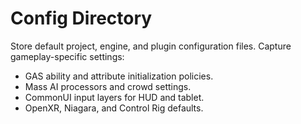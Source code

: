 # Config Directory

Store default project, engine, and plugin configuration files. Capture gameplay-specific settings:

- GAS ability and attribute initialization policies.
- Mass AI processors and crowd settings.
- CommonUI input layers for HUD and tablet.
- OpenXR, Niagara, and Control Rig defaults.
